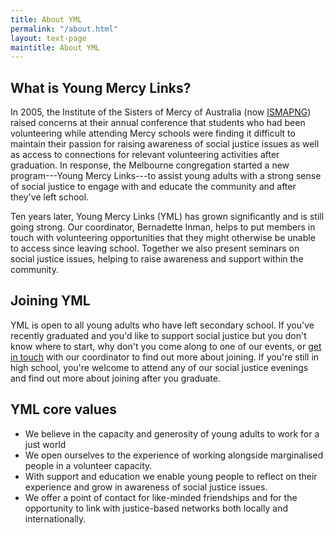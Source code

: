 ```yaml
---
title: About YML
permalink: "/about.html"
layout: text-page
maintitle: About YML
---
```


## What is Young Mercy Links?

In 2005, the Institute of the Sisters of Mercy of Australia (now
[ISMAPNG](http://institute.mercy.org.au)) raised concerns at their annual
conference that students who had been volunteering while attending Mercy
schools were finding it difficult to maintain their passion for raising
awareness of social justice issues as well as access to connections for
relevant volunteering activities after graduation. In response, the
Melbourne congregation started a new program---Young Mercy Links---to assist
young adults with a strong sense of social justice to engage with and
educate the community and after they've left school.

Ten years later, Young Mercy Links (YML) has grown significantly and is
still going strong. Our coordinator, Bernadette Inman, helps to put members
in touch with volunteering opportunities that they might otherwise be unable
to access since leaving school. Together we also present seminars on social
justice issues, helping to raise awareness and support within the community.

## Joining YML
YML is open to all young adults who have left secondary school. If you've
recently graduated and you'd like to support social justice but you don't
know where to start, why don't you come along to one of our events, or [get
in touch](/contact.html) with our coordinator to find out more about joining. If you're
still in high school, you're welcome to attend any of our social justice
evenings and find out more about joining after you graduate.

## YML core values
- We believe in the capacity and generosity of young adults to work for a just
world
- We open ourselves to the experience of working alongside marginalised people
in a volunteer capacity.
- With support and education we enable young people to reflect on their
experience and grow in awareness of social justice issues.
- We offer a point of contact for like-minded friendships and for the
opportunity to link with justice-based networks both locally and
internationally.
